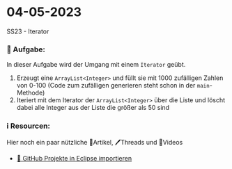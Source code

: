 # 04-05-2023
SS23 - Iterator

### 📝 Aufgabe:

In dieser Aufgabe wird der Umgang mit einem ```Iterator``` geübt.

1. Erzeugt eine ```ArrayList<Integer>``` und füllt sie mit 1000 zufälligen Zahlen von 0-100 (Code zum zufälligen generieren steht schon in der ```main```-Methode)
2. Iteriert mit dem Iterator der ```ArrayList<Integer>``` über die Liste und löscht dabei alle Integer aus der Liste die größer als 50 sind
 

  
  
### ℹ️ Resourcen:
Hier noch ein paar nützliche 📃Artikel, 🖊️Threads und 🎥Videos
- [ 🎥 GitHub Projekte in Eclipse importieren](https://drive.google.com/file/d/1IpwHADmwViEGQ7Pf4BgybUYpz7WBoMe5/view?usp=sharing)
